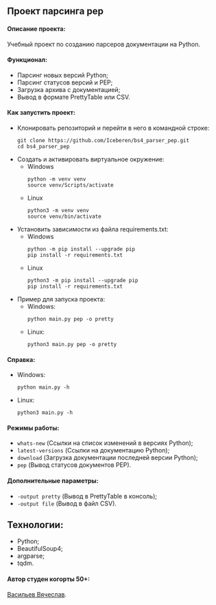 ## Проект парсинга pep
#### Описание проекта:
Учебный проект по созданию парсеров документации на Python.   
#### Функционал:
- Парсинг новых версий Python;
- Парсинг статусов версий и PEP;
- Загрузка архива с документацией;
- Вывод в формате PrettyTable или CSV.
   
#### Как запустить проект:
- Клонировать репозиторий и перейти в него в командной строке:
  ```
  git clone https://github.com/Iceberen/bs4_parser_pep.git
  cd bs4_parser_pep
  ```
- Cоздать и активировать виртуальное окружение:
  - Windows
    ```
    python -m venv venv
    source venv/Scripts/activate
    ```
  - Linux
    ```
    python3 -m venv venv
    source venv/bin/activate
    ```
- Установить зависимости из файла requirements.txt:
  - Windows
    ```
    python -m pip install --upgrade pip
    pip install -r requirements.txt
    ```
  - Linux
    ```
    python3 -m pip install --upgrade pip
    pip install -r requirements.txt
    ```
- Пример для запуска проекта:
  - Windows:
    ```
    python main.py pep -o pretty
    ```
  - Linux:
    ```
    python3 main.py pep -o pretty
    ```

####  Справка:
  - Windows:
    ```
    python main.py -h
    ```
  - Linux:
    ```
    python3 main.py -h
    ```

#### Режимы работы:
- ```whats-new```	(Ссылки на список изменений в версиях Python);
- ```latest-versions```	(Ссылки на документацию Python);
- ```download```	(Загрузка документации последней версии Python);
- ```pep```	(Вывод статусов документов PEP).

#### Дополнительные параметры:
- ```-output pretty```	(Вывод в PrettyTable в консоль);
- ```-output file```	(Вывод в файл CSV).

## Технологии:
- Python;
- BeautifulSoup4;
- argparse;
- tqdm.

#### Автор студен когорты 50+:
[Васильев Вячеслав](https://github.com/Iceberen).